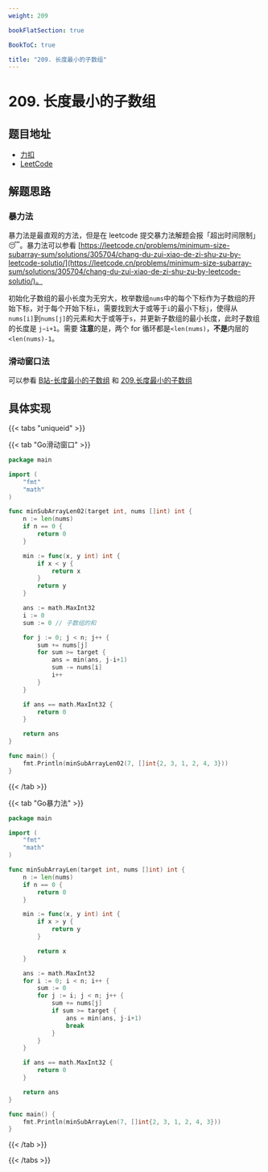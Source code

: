 ```yaml
---
weight: 209

bookFlatSection: true

BookToC: true

title: "209. 长度最小的子数组"
---
```


# 209. 长度最小的子数组

## 题目地址

+ [力扣](https://leetcode.cn/problems/minimum-size-subarray-sum/description/)
+ [LeetCode](https://leetcode.com/problems/minimum-size-subarray-sum/description/)

## 解题思路

### 暴力法

暴力法是最直观的方法，但是在 leetcode 提交暴力法解题会报「超出时间限制」😴。暴力法可以参看 [https://leetcode.cn/problems/minimum-size-subarray-sum/solutions/305704/chang-du-zui-xiao-de-zi-shu-zu-by-leetcode-solutio/](https://leetcode.cn/problems/minimum-size-subarray-sum/solutions/305704/chang-du-zui-xiao-de-zi-shu-zu-by-leetcode-solutio/)。

初始化子数组的最小长度为无穷大，枚举数组`nums`中的每个下标作为子数组的开始下标，对于每个开始下标`i`，需要找到大于或等于`i`的最小下标`j`，使得从`nums[i]`到`nums[j]`的元素和大于或等于`s`，并更新子数组的最小长度，此时子数组的长度是 `j−i+1`。需要
**注意**的是，两个 for 循环都是`<len(nums)`，**不是**内层的`<len(nums)-1`。

### 滑动窗口法

可以参看 [B站-长度最小的子数组](https://www.bilibili.com/video/BV1tZ4y1q7XE/) 和 [209.长度最小的子数组](https://programmercarl.com/0209.%E9%95%BF%E5%BA%A6%E6%9C%80%E5%B0%8F%E7%9A%84%E5%AD%90%E6%95%B0%E7%BB%84.html#%E6%BB%91%E5%8A%A8%E7%AA%97%E5%8F%A3)

## 具体实现

{{< tabs "uniqueid" >}}

{{< tab "Go滑动窗口" >}}

```go
package main

import (
	"fmt"
	"math"
)

func minSubArrayLen02(target int, nums []int) int {
	n := len(nums)
	if n == 0 {
		return 0
	}

	min := func(x, y int) int {
		if x < y {
			return x
		}
		return y
	}

	ans := math.MaxInt32
	i := 0
	sum := 0 // 子数组的和

	for j := 0; j < n; j++ {
		sum += nums[j]
		for sum >= target {
			ans = min(ans, j-i+1)
			sum -= nums[i]
			i++
		}
	}

	if ans == math.MaxInt32 {
		return 0
	}

	return ans
}

func main() {
	fmt.Println(minSubArrayLen02(7, []int{2, 3, 1, 2, 4, 3}))
}

```

{{< /tab  >}}

{{< tab "Go暴力法" >}}

```go
package main

import (
	"fmt"
	"math"
)

func minSubArrayLen(target int, nums []int) int {
	n := len(nums)
	if n == 0 {
		return 0
	}

	min := func(x, y int) int {
		if x > y {
			return y
		}

		return x
	}

	ans := math.MaxInt32
	for i := 0; i < n; i++ {
		sum := 0
		for j := i; j < n; j++ {
			sum += nums[j]
			if sum >= target {
				ans = min(ans, j-i+1)
				break
			}
		}
	}

	if ans == math.MaxInt32 {
		return 0
	}

	return ans
}

func main() {
	fmt.Println(minSubArrayLen(7, []int{2, 3, 1, 2, 4, 3}))
}

```

{{< /tab  >}}

{{< /tabs  >}}

